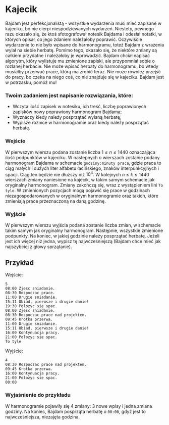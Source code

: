 # Kajecik

Bajdam jest perfekcjonalistą - wszystkie wydarzenia musi mieć zapisane w kajeciku, bo nie cierpi niespodziewanych wydarzeń. Niestety, pewnego razu okazało się, że ktoś sfotografował notesik Bajdama i odesłał notatki, w których opisał, co jego zdaniem należałoby poprawić. Oczywiście wydarzenie to nie było wpisane do harmonogramu, toteż Bajdam z wrażenia wylał na siebie herbatę. Pomimo tego, okazało się, że niektóre zmiany są całkiem przydatne i należałoby je wprowadzić. Bajdam chciał napisać algorytm, który wylistuje mu zmienione zapiski, ale przypomniał sobie o rozlanej herbacie. Nie może wpisać herbaty do harmonogramu, bo wtedy musiałby przerwać prace, którą ma zrobić teraz. Nie może również przejść do pracy, bo czeka na niego coś, co nie znajduje się w kajeciku. Bajdam jest w potrzasku, pomóż mu!

### Twoim zadaniem jest napisanie rozwiązania, które:

- Wczyta ilość zapisek w notesiku, ich treść, liczbę poprawionych zapisków nowy poprawiony harmonogram Bajdama;
- Wyznaczy kiedy należy posprzątać wylaną herbatę;
- Wypisze różnice w harmonogramie oraz kiedy należy posprzątać herbatę.

### Wejście

W pierwszym wierszu podana zostanie liczba $1 \le n \le 1440$ oznaczająca ilość podpunktów w kajeciku. W następnych $n$ wierszach zostanie podany harmonogram Bajdama w schemacie `godziny:minuty praca`, gdzie praca to ciąg małych i dużych liter alfabetu łacińskiego, znaków interpunkcyjnych i spacji. Ciąg ten będzie nie dłuższy niż $10^4$. W kolejnych $n \le k \le 1440$ wierszach zmiany naniesione na kajecik, w takim samym schemacie jak oryginalny harmonogram. Zmiany zakończą się, wraz z wystąpieniem lini `To tyle`. W zmienionych pozycjach mogą pojawić się prace w godzinach niezagospodarowanych w oryginalnym harmonogramie oraz takich, które zmieniają prace przeznaczoną na daną godzinę.

### Wyjście

W pierwszym wierszu wyjścia podana zostanie liczba zmian, w schemacie takim samym jak oryginalny harmonogram. Następnie, wszystkie zmienione podpunkty. Na koniec, w jakiej godzinie należy posprzątać herbatę. Jeżeli jest ich więcej niż jedna, wypisz tę najwcześniejszą (Bajdam chce mieć jak najszybciej z głowy sprzątanie).

## Przykład

Wejście:

```
5
08:00 Zjesc sniadanie.
08:30 Rozpoczac prace.
11:00 Drugie sniadanie.
15:11 Obiad, pierwsze i drugie danie!
19:30 Polozyc sie spac.
08:00 Zjesc sniadanie.
08:30 Rozpoczac prace nad projektem.
09:45 Krotka przerwa.
11:00 Drugie sniadanie.
15:11 Obiad, pierwsze i drugie danie!
16:00 Kontynuacja pracy.
21:00 Polozyc sie spac.
To tyle
```

Wyjście:

```
4
08:30 Rozpoczac prace nad projektem.
09:45 Krotka przerwa.
16:00 Kontynuacja pracy.
21:00 Polozyc sie spac.
00:00
```

### Wyjaśnienie do przykładu

W harmonogramie pojawiły się 4 zmiany: 3 nowe wpisy i jedna zmiana godziny. Na koniec, Bajdam posprząta herbatę o `00:00`, gdyż jest to najwcześniejsza, niezajęta godzina.